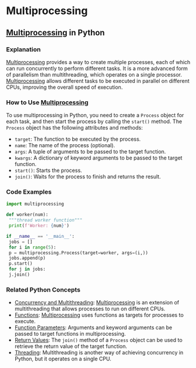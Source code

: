 # Multiprocessing 
## [Multiprocessing](./../multiprocessing/) in Python

### Explanation
 [Multiprocessing](./../multiprocessing/) provides a way to create multiple processes, each of which can run concurrently to perform different tasks. It is a more advanced form of parallelism than multithreading, which operates on a single processor. [Multiprocessing](./../multiprocessing/) allows different tasks to be executed in parallel on different CPUs, improving the overall speed of execution.

### How to Use [Multiprocessing](./../multiprocessing/)
To use multiprocessing in Python, you need to create a `Process` object for each task, and then start the process by calling the `start()` method. The `Process` object has the following attributes and methods:

- `target`: The function to be executed by the process.
- `name`: The name of the process (optional).
- `args`: A tuple of arguments to be passed to the target function.
- `kwargs`: A dictionary of keyword arguments to be passed to the target function.
- `start()`: Starts the process.
- `join()`: Waits for the process to finish and returns the result.

### Code Examples
```python
import multiprocessing

def worker(num):
 """thread worker function"""
 print(f'Worker: {num}')

if __name__ == '__main__':
 jobs = []
 for i in range(5):
 p = multiprocessing.Process(target=worker, args=(i,))
 jobs.append(p)
 p.start()
 for j in jobs:
 j.join()
```

### Related Python Concepts
- [Concurrency and Multithreading](./../concurrency-and-multithreading/): [Multiprocessing](./../multiprocessing/) is an extension of multithreading that allows processes to run on different CPUs.
- [Functions](./../functions/): [Multiprocessing](./../multiprocessing/) uses functions as targets for processes to execute.
- [Function Parameters](./../function-parameters/): Arguments and keyword arguments can be passed to target functions in multiprocessing.
- [Return Values](./../return-values/): The `join()` method of a `Process` object can be used to retrieve the return value of the target function.
- [Threading](./../threading/): Multithreading is another way of achieving concurrency in Python, but it operates on a single CPU.